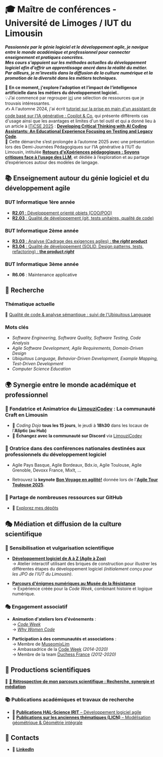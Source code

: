 # 🎓 Maître de conférences - Université de Limoges / IUT du Limousin  

***Passionnée par le génie logiciel et le développement agile, je navigue entre le monde académique et professionnel pour connecter enseignement et pratiques concrètes.  
Mes cours s'appuient sur les méthodes actuelles du développement logiciel afin d'offrir un apprentissage ancré dans la réalité du métier.  
Par ailleurs, je m'investis dans la diffusion de la culture numérique et la promotion de la diversité dans les métiers techniques.***  

🌱 **En ce moment, j'explore l’adoption et l’impact de l’intelligence artificielle dans les métiers du développement logiciel.**.  
💡J’ai commencé par regrouper [ici](https://github.com/iblasquez/ia-generative) une sélection de ressources que je trouvais intéressantes.  
✍️ A l'automne 2024, j'ai écrit [tutoriel sur la prise en main d'un assistant de code basé sur l'IA générative : Copilot & Co](https://github.com/iblasquez/tuto-copilot-genai), qui présente différents cas d'usage ainsi que les avantages et limites d'un tel outil et qui a donné lieu à un article à [ITiCSE 2025](https://iticse.acm.org/2025) :  **[Developing Critical Thinking with AI Coding Assistants: An Educational Experience Focusing on Testing and Legacy Code](https://dl.acm.org/doi/10.1145/3724363.3729050)**.  
🧭 Cette démarche s’est prolongée à l’automne 2025 avec une présentation lors des Demi-Journées Pédagogiques sur l’IA générative à l’IUT du Limousin, intitulée **[Retours d'eXpériences pédagogiques : Soyons critiques face à l’usage des LLM](https://github.com/iblasquez/presentation-rex-pedagogie-usage-llm)**, et dédiée à l’exploration et au partage d’expériences autour des modèles de langage.  
<!--🔍 En ce moment, j’essaye d’en savoir plus sur la représentation des [relations sémantiques à travers les embeddings](https://www.youtube.com/watch?v=r4EtRfHSU7E).-->

## 📚 Enseignement autour du génie logiciel et du développement agile  

### BUT Informatique 1ère année  

- [**R2.01** : Développement orienté objets (COO/POO)](https://github.com/iblasquez/enseignement-but1-developpement)  
- [**R2.03** : Qualité de développement (git, tests unitaires, qualité de code)](https://github.com/iblasquez/enseignement-but1-developpement)  

### BUT Informatique 2ème année  

- [**R3.03** : Analyse (Cadrage des exigences agiles) : **the *right* product**](https://github.com/iblasquez/enseignement-but2-developpement/blob/master/R303_Analyse_CadrageAgile.md)  
- [**R3.04** : Qualité de développement (SOLID, Design patterns, tests, refactoring) : **the product *right***](https://github.com/iblasquez/enseignement-but2-developpement/blob/master/R304_QualiteDeveloppement.md)  

### BUT Informatique 3ème année  

- **R6.06** : Maintenance applicative  

## 🔬 Recherche  

### Thématique actuelle  

📌 [Qualité de code & analyse sémantique : suivi de l'Ubiquitous Language](https://github.com/iblasquez/ubiquitous-langage-code-quality)  

### Mots clés

- *Software Engineering, Software Quality, Software Testing, Code Analysis*  
- *Agile Software Development, Agile Requirements, Domain-Driven Design*  
- *Ubiquitous Language, Behavior-Driven Development, Example Mapping, Test-Driven Development*  
- *Computer Science Education*  

## 🌍 **Synergie entre le monde académique et professionnel**  

### 🚀 **Fondatrice et Animatrice du [LimouziCodev](https://limouzico.dev/) : La communauté Craft en Limousin**  

- 📍 *Coding Dojo* **tous les 15 jours**, le jeudi à **18h30** dans les locaux de l’**Aliptic (au Hub)**  
- 💬 **Échangez avec la communauté sur Discord** via [LimouziCodev](https://limouzico.dev/)  

### 🎤 **Oratrice dans des conférences nationales destinées aux professionnels du développement logiciel**  

- Agile Pays Basque, Agile Bordeaux, Bdx.io, Agile Toulouse, Agile Grenoble, Devoxx France, MixIt, ...  

- Retrouvez la **keynote** **[Bon Voyage en agilité!](https://github.com/iblasquez/bon-voyage-en-agilite)** donnée lors de l'**[Agile Tour Toulouse 2025](https://tour.agiletoulouse.fr)**.

### 📂 **Partage de nombreuses ressources sur GitHub**  

- 🔗 [Explorez mes dépôts](https://github.com/iblasquez?tab=repositories)  

## 🎭 **Médiation et diffusion de la culture scientifique**  

### 🎨 **Sensibilisation et vulgarisation scientifique**  

- [**Développement logiciel de A à Z (Agile à Zoo)**](https://www.youtube.com/watch?v=ynZ4bui4O8M)  
  → Atelier interactif utilisant des briques de construction pour illustrer les différentes étapes du développement logiciel *(initialement conçu pour les JPO de l'IUT du Limousin)*.  

- [**Parcours d'énigmes numériques au Musée de la Résistance**](https://codeweek.eu/blog/code-week-in-limoges-a-sabotage-mission)  
  → Expérience créée pour la *Code Week*, combinant histoire et logique numérique.  

### 🎭 **Engagement associatif**  

- **Animation d'ateliers lors d'événements** :  
  → [*Code Week*](https://codeweek.eu)  
  → [*Why Women Code*](https://www.youtube.com/watch?v=ynZ4bui4O8M)  

- **Participation à des communautés et associations** :  
  → Membre de [MuseomixLim](https://www.museomixlim.fr)  
  → Ambassadrice de la [Code Week](https://codeweek.eu/community?country_iso=FR) *(2014-2020)*  
  → Membre de la team [Duchess France](https://www.duchess-france.fr/) *(2012-2020)*  

## 📄 **Productions scientifiques**  

🔎 **[📑 Rétrospective de mon parcours scientifique : Recherche, synergie et médiation](parcoursScientifiqueNumerique.md)**  

### 📚 **Publications académiques et travaux de recherche**  

- 📰 [**Publications HAL-Science IRIT** – Développement logiciel agile](https://hal.science/IRIT/search/index/q/*/authFullName_s/Isabelle%20Blasquez)  
- 📐 [**Publications sur les anciennes thématiques (LICN)** – Modélisation géométrique & Géométrie intégrale](https://iblasquez.github.io)  

<!-- - 🔗 [🌍 ORCID](https://orcid.org/0009-0001-1529-7885) -->  

## 📌 Contacts  

- 🔗 [**LinkedIn**](https://www.linkedin.com/in/isabelle-blasquez-9b377023)  
<!-- - 📄 [**CV court**](CV_Blasquez.pdf)  -->
